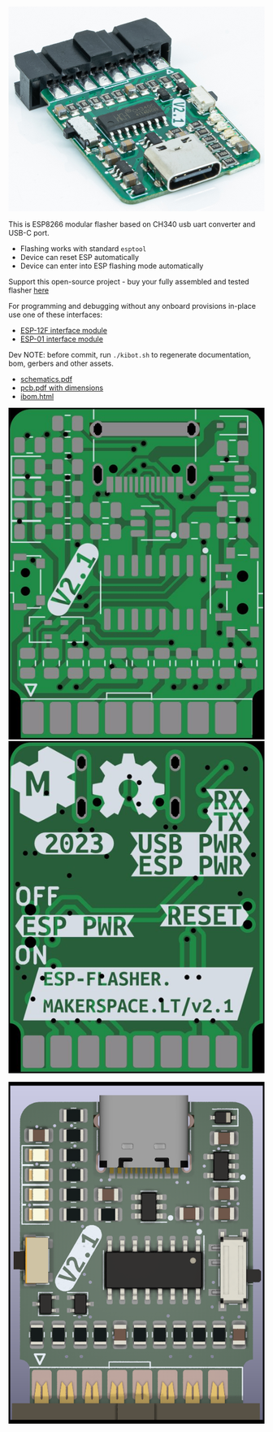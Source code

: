 ![PCB 3d main](media/main.jpg)


This is ESP8266 modular flasher based on CH340 usb uart converter and USB-C port.

* Flashing works with standard `esptool`
* Device can reset ESP automatically
* Device can enter into ESP flashing mode automatically


Support this open-source project - buy your fully assembled and tested flasher [here](http://esp-flasher.makerspace.lt/shop)


For programming and debugging without any onboard provisions in-place use one of these interfaces:

* [ESP-12F interface module](http://esp-12f.makerspace.lt/repo)
* [ESP-01 interface module](http://esp-01.makerspace.lt/repo)



Dev NOTE: before commit, run `./kibot.sh` to regenerate documentation, bom, gerbers and other assets.

* [schematics.pdf](gen/schematics.pdf)
* [pcb.pdf with dimensions](gen/pcb.pdf)
* [ibom.html](gen/single/ibom.html)


![PCB 2d front bare](gen/img_pcb_2d_front_bare.jpg)
![PCB 2d back bare](gen/img_pcb_2d_back_bare.jpg)

![PCB 3d front](gen/img_pcb_3d_front.png)





